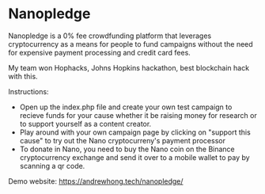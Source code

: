 # Nanopledge
Nanopledge is a 0% fee crowdfunding platform that leverages cryptocurrency as a means for people to fund campaigns without the need for expensive payment processing and credit card fees.

My team won Hophacks, Johns Hopkins hackathon, best blockchain hack with this. 

Instructions: 
- Open up the index.php file and create your own test campaign to recieve funds for your cause whether it be raising money for research or to support yourself as a content creator. 
- Play around with your own campaign page by clicking on "support this cause" to try out the Nano cryptocurreny's payment processor
- To donate in Nano, you need to buy the Nano coin on the Binance cryptocurrency exchange and send it over to a mobile wallet to pay by scanning a qr code.

Demo website:
https://andrewhong.tech/nanopledge/
